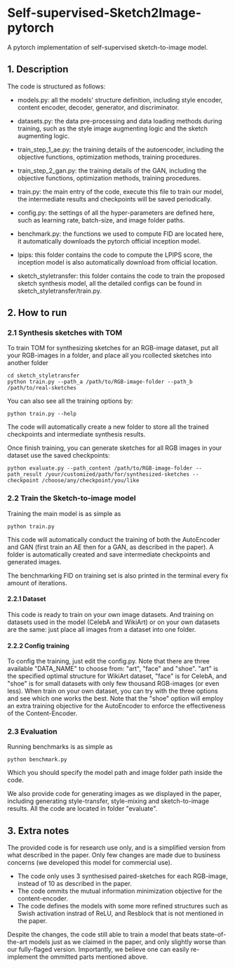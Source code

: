 # Self-supervised-Sketch2Image-pytorch
A pytorch implementation of self-supervised sketch-to-image model.

## 1. Description
The code is structured as follows:
* models.py: all the models' structure definition, including style encoder, content encoder, decoder, generator, and discriminator.

* datasets.py: the data pre-processing and data loading methods during training, such as the style image augmenting logic and the sketch augmenting logic.

* train_step_1_ae.py: the training details of the autoencoder, including the objective functions, optimization methods, training procedures.

* train_step_2_gan.py: the training details of the GAN, including the objective functions, optimization methods, training procedures.

* train.py: the main entry of the code, execute this file to train our model, the intermediate results and checkpoints will be saved periodically.

* config.py: the settings of all the hyper-parameters are defined here, such as learning rate, batch-size, and image folder paths.

* benchmark.py: the functions we used to compute FID are located here, it automatically downloads the pytorch official inception model. 

* lpips: this folder contains the code to compute the LPIPS score, the inception model is also automatically download from official location.

* sketch_styletransfer: this folder contains the code to train the proposed sketch synthesis model, all the detailed configs can be found in sketch_styletransfer/train.py.

## 2. How to run
### 2.1 Synthesis sketches with TOM 
To train TOM for synthesizing sketches for an RGB-image dataset, put all your RGB-images in a folder, and place all you rcollected sketches into another folder
```
cd sketch_styletransfer
python train.py --path_a /path/to/RGB-image-folder --path_b /path/to/real-sketches
```
You can also see all the training options by:
```
python train.py --help
```
The code will automatically create a new folder to store all the trained checkpoints and intermediate synthesis results.

Once finish training, you can generate sketches for all RGB images in your dataset use the saved checkpoints:
```
python evaluate.py --path_content /path/to/RGB-image-folder --path_result /your/customized/path/for/synthesized-sketches --checkpoint /choose/any/checkpoint/you/like
```

### 2.2 Train the Sketch-to-image model

Training the main model is as simple as
```
python train.py 
```
This code will automatically conduct the training of both the AutoEncoder and GAN (first train an AE then for a GAN, as described in the paper). A folder is automatically created and save intermediate checkpoints and generated images.

The benchmarking FID on training set is also printed in the terminal every fix amount of iterations.


#### 2.2.1 Dataset
This code is ready to train on your own image datasets. And training on datasets used in the model (CelebA and WikiArt) or on your own datasets are the same: just place all images from a dataset into one folder.

#### 2.2.2 Config training
To config the training, just edit the config.py. Note that there are three available "DATA_NAME" to choose from: "art", "face" and "shoe". "art" is the specified optimal structure for WikiArt dataset, "face" is for CelebA, and "shoe" is for small datasets with only few thousand RGB-images (or even less). When train on your own dataset, you can try with the three options and see which one works the best. Note that the "shoe" option will employ an extra training objective for the AutoEncoder to enforce the effectiveness of the Content-Encoder.

### 2.3 Evaluation
Running benchmarks is as simple as
```
python benchmark.py
```
Which you should specify the model path and image folder path inside the code.

We also provide code for generating images as we displayed in the paper, including generating style-transfer, style-mixing and sketch-to-image results.
All the code are located in folder "evaluate". 




## 3. Extra notes
The provided code is for research use only, and is a simplified version from what described in the paper. Only few changes are made due to business concerns (we developed this model for commercial use).
* The code only uses 3 synthesised paired-sketches for each RGB-image, instead of 10 as described in the paper.
* The code ommits the mutual information minimization objective for the content-encoder.
* The code defines the models with some more refined structures such as Swish activation instrad of ReLU, and Resblock that is not mentioned in the paper.

Despite the changes, the code still able to train a model that beats state-of-the-art models just as we claimed in the paper, and only slightly worse than our fully-flaged version. Importantly, we believe one can easily re-implement the ommitted parts mentioned above.
